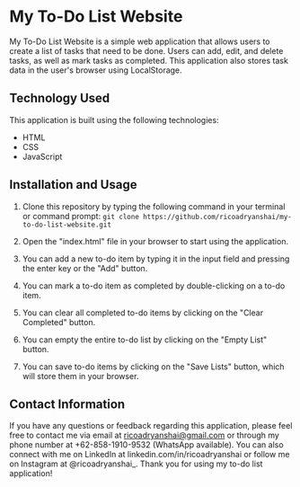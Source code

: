 # My To-Do List Website

My To-Do List Website is a simple web application that allows users to create a list of tasks that need to be done. Users can add, edit, and delete tasks, as well as mark tasks as completed. This application also stores task data in the user's browser using LocalStorage.

## Technology Used

This application is built using the following technologies:

- HTML
- CSS
- JavaScript

## Installation and Usage

1. Clone this repository by typing the following command in your terminal or command prompt: `git clone https://github.com/ricoadryanshai/my-to-do-list-website.git`

2. Open the "index.html" file in your browser to start using the application.

3. You can add a new to-do item by typing it in the input field and pressing the enter key or the "Add" button.

4. You can mark a to-do item as completed by double-clicking on a to-do item.

5. You can clear all completed to-do items by clicking on the "Clear Completed" button.

6. You can empty the entire to-do list by clicking on the "Empty List" button.

7. You can save to-do items by clicking on the "Save Lists" button, which will store them in your browser.

## Contact Information

If you have any questions or feedback regarding this application, please feel free to contact me via email at ricoadryanshai@gmail.com or through my phone number at +62-858-1910-9532 (WhatsApp available). You can also connect with me on LinkedIn at linkedin.com/in/ricoadryanshai or follow me on Instagram at @ricoadryanshai_. Thank you for using my to-do list application!
